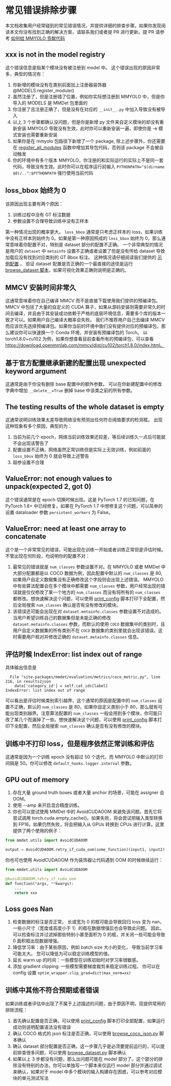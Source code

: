# 常见错误排除步骤

本文档收集用户经常碰到的常见错误情况，并提供详细的排查步骤。如果你发现阅读本文你没有找到正确的解决方案，请联系我们或者提 PR 进行更新。提 PR 请参考 [如何给 MMYOLO 贡献代码](../recommended_topics/contributing.md)

## xxx is not in the model registry

这个错误信息是指某个模块没有被注册到 model 中。 这个错误出现的原因非常多，典型的情况有：

1. 你新增的模块没有在类别前面加上注册器装饰器 @MODELS.register_module()
2. 虽然注册了，但是注册错了位置，例如你实际想注册到 MMYOLO 中，但是你导入的 MODELS 是 MMDet 包里面的
3. 你注册了且注册正确了，但是没有在对应的 `__init__.py` 中加入导致没有被导入
4. 以上 3 个步骤都确认没问题，但是你是新增 py 文件来自定义模块的却没有重新安装 MMYOLO 导致没有生效，此时你可以重新安装一遍，即使你是 -e 模式安装也需要重新安装
5. 如果你是在 mmyolo 包路径下新增了一个 package, 除上述步骤外，你还需要在 [register_all_modules](https://github.com/open-mmlab/mmyolo/blob/main/mmyolo/utils/setup_env.py#L8) 函数中增加其导包代码，否则该 package 不会被自动触发
6. 你的环境中有多个版本 MMYOLO，你注册的和实际运行的实际上不是同一套代码，导致没有生效。此时你可以在程序运行前输入 `PYTHONPATH="$(dirname $0)/..":$PYTHONPATH` 强行使用当前代码

## loss_bbox 始终为 0

该原因出现主要有两个原因：

1. 训练过程中没有 GT 标注数据
2. 参数设置不合理导致训练中没有正样本

第一种情况出现的概率更大。 `loss_bbox` 通常是只考虑正样本的 loss，如果训练中没有正样本则始终为 0。如果是第一种原因照成的 `loss_bbox` 始终为 0，那么通常意味着你配置不对，特别是 dataset 部分的配置不正确。
一个非常典型的情况是用户的 `dataset` 中 `metainfo` 设置不正确或者设置了但是没有传给 dataset 导致加载后没有找到对应类别的 GT Bbox 标注。 这种情况请仔细阅读我们提供的 [示例配置](https://github.com/open-mmlab/mmyolo/blob/main/projects/misc/custom_dataset/yolov5_s-v61_syncbn_fast_1xb32-100e_cat.py#L27) 。
验证 dataset 配置是否正确的一个最直接的途径是运行 [browse_dataset 脚本](https://github.com/open-mmlab/mmyolo/blob/main/tools/analysis_tools/browse_dataset.py)，如果可视化效果正确则说明是正确的。

## MMCV 安装时间非常久

这通常意味着你在自己编译 MMCV 而不是直接下载使用我们提供的预编译包。 MMCV 中包括了大量的自定义的 CUDA 算子，如果从源码安装则需要非常久的时间去编译，并且由于其安装成功依赖于严格的底层环境信息，需要多个库的版本一致才可以。如果用户自己编译大概率会失败。
我们不推荐用户自己去编译 MMCV 而应该优先选择预编译包。如果你当前的环境中我们没有提供对应的预编译包，那么建议你可以快速换一个 Conda 环境，并安装有预编译包的 Torch。 以 torch1.8.0+cu102 为例，如果你想查看目前查看所有的预编译包，可以查看 https://download.openmmlab.com/mmcv/dist/cu102/torch1.8.0/index.html。

## 基于官方配置继承新建的配置出现 unexpected keyword argument

这通常是由于你没有删除 base 配置中的额外参数。 可以在你新建配置中的修改字典中增加 `__delete__=True` 删掉 base 中该类之前的所有参数。

## The testing results of the whole dataset is empty

这通常说明训练效果太差导致网络没有预测出任何符合阈值要求的检测框。 出现这种现象有多个原因，典型的为：

1. 当前为前几个 epoch，网络当前训练效果还较差，等后续训练久一点后可能就不会出现该警告了
2. 配置设置不正确，网络虽然正常训练但是实际上无效训练，例如前面的 `loss_bbox` 始终为 0 就会导致上述警告
3. 超参设置不合理

## ValueError: not enough values to unpack(expected 2, got 0)

这个错误通常是在 epoch 切换时候出现。这是 PyTorch 1.7 的已知问题，在 PyTorch 1.8+ 中已经修复。如果在 PyTorch 1.7 中想修复这个问题，可以简单的设置 dataloader 参数 `persistent_workers` 为 False。

## ValueError: need at least one array to concatenate

这个是一个非常常见的错误，可能出现在训练一开始或者训练正常但是评估时候。不管出现在何阶段，均说明你的配置不对：

1. 最常见的错误就是 `num_classes` 参数设置不对。在 MMYOLO 或者 MMDet 中大部分配置都是以 COCO 数据为例，因此配置中默认的 `num_classes` 是 80, 如果用户自定义数据集没有正确修改这个字段则会出现上述错误。
   MMYOLO 中有些算法配置会在多个模块中都需要 `num_classes` 参数，用户经常出现的错误就是仅仅修改了某一个地方的 `num_classes` 而没有将所有的 `num_classes` 都修改。想快速解决这个问题，可以使用 [print_config](https://github.com/open-mmlab/mmyolo/blob/main/tools/misc/print_config.py)
   脚本打印下全配置，然后全局搜索 `num_classes` 确认是否有没有修改的模块。
2. 该错误还可能会出现在对 `dataset.metainfo.classes` 参数设置不对造成的。当用户希望训练自己的数据集但是未能正确的修改 `dataset.metainfo.classes` 参数，而默认的使用 `COCO` 数据集中的类别时，且用户自定义数据集的所有类别不在 `COCO` 数据集的类别里就会出现该错误。这时需要用户核对并修改正确的 `dataset.metainfo.classes` 信息。

## 评估时候 IndexError: list index out of range

具体输出信息是

```text
  File "site-packages/mmdet/evaluation/metrics/coco_metric.py", line 216, in results2json
    data['category_id'] = self.cat_ids[label]
IndexError: list index out of range
```

可以看出是评估时候类别索引越界，这个通常的原因是配置中的 `num_classes` 设置不正确，默认的 `num_classes` 是 80，如果你自定义类别小于 80，那么就有可能出现类别越界。注意算法配置的 `num_classes` 一般会用到多个模块，你可能只改了某几个而漏掉了一些。想快速解决这个问题，可以使用 [print_config](https://github.com/open-mmlab/mmyolo/blob/main/tools/misc/print_config.py)
脚本打印下全配置，然后全局搜索 `num_classes` 确认是否有没有修改的模块。

## 训练中不打印 loss，但是程序依然正常训练和评估

这通常是因为一个训练 epoch 没有超过 50 个迭代，而 MMYOLO 中默认的打印间隔是 50。你可以修改 `default_hooks.logger.interval` 参数。

## GPU out of memory

1. 存在大量 ground truth boxes 或者大量 anchor 的场景，可能在 assigner 会 OOM。
2. 使用 --amp 来开启混合精度训练。
3. 你也可以尝试使用 MMDet 中的 AvoidCUDAOOM 来避免该问题。首先它将尝试调用 torch.cuda.empty_cache()。如果失败，将会尝试把输入类型转换到 FP16。如果仍然失败，将会把输入从 GPUs 转换到 CPUs 进行计算。这里提供了两个使用的例子：

```python
from mmdet.utils import AvoidCUDAOOM

output = AvoidCUDAOOM.retry_if_cuda_oom(some_function)(input1, input2)
```

你也可也使用 AvoidCUDAOOM 作为装饰器让代码遇到 OOM 的时候继续运行：

```python
from mmdet.utils import AvoidCUDAOOM

@AvoidCUDAOOM.retry_if_cuda_oom
def function(*args, **kwargs):
    ...
    return xxx
```

## Loss goes Nan

1. 检查数据的标注是否正常， 长或宽为 0 的框可能会导致回归 loss 变为 nan，一些小尺寸（宽度或高度小于 1）的框在数据增强后也会导致此问题。 因此，可以检查标注并过滤掉那些特别小甚至面积为 0 的框，并关闭一些可能会导致 0 面积框出现数据增强。
2. 降低学习率：由于某些原因，例如 batch size 大小的变化， 导致当前学习率可能太大。 您可以降低为可以稳定训练模型的值。
3. 延长 warm up 的时间：一些模型在训练初始时对学习率很敏感。
4. 添加 gradient clipping: 一些模型需要梯度裁剪来稳定训练过程。 你可以在 config 设置 `optim_wrapper.clip_grad=dict(max_norm=xx)`

## 训练中其他不符合预期或者错误

如果训练或者评估中出现了不属于上述描述的问题，由于原因不明，现提供常用的排除流程：

1. 首先确认配置是否正确，可以使用 [print_config](https://github.com/open-mmlab/mmyolo/blob/main/tools/misc/print_config.py) 脚本打印全部配置，如果运行成功则说明配置语法没有错误
2. 确认 COCO 格式的 json 标注是否正确，可以使用 [browse_coco_json.py](https://github.com/open-mmlab/mmyolo/blob/main/tools/misc/browse_coco_json.py) 脚本确认
3. 确认 dataset 部分配置是否正确，这一步骤几乎是必须要提前运行的，可以提前排查很多问题，可以使用 [browse_dataset.py](https://github.com/open-mmlab/mmyolo/blob/main/tools/misc/browse_dataset.py) 脚本确认
4. 如果以上 3 步都没有问题，那么出问题可能在 model 部分了。这个部分的排除没有特别的办法，你可以单独写一个脚本来仅运行 model 部分并通过调试来确认，如果对于 model 中多个模块的输入构建存在困惑，可以参考对应模块的单元测试写法
